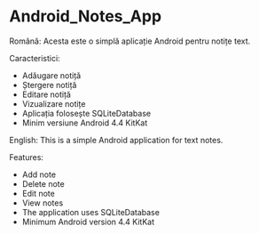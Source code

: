 # Android_Notes_App
Română: Acesta este o simplă aplicație Android pentru notițe text.

Caracteristici:
- Adăugare notiță
- Ștergere notiță
- Editare notiță
- Vizualizare notițe
- Aplicația folosește SQLiteDatabase
- Minim versiune Android 4.4 KitKat

English: This is a simple Android application for text notes.

Features:
- Add note
- Delete note
- Edit note
- View notes
- The application uses SQLiteDatabase
- Minimum Android version 4.4 KitKat
